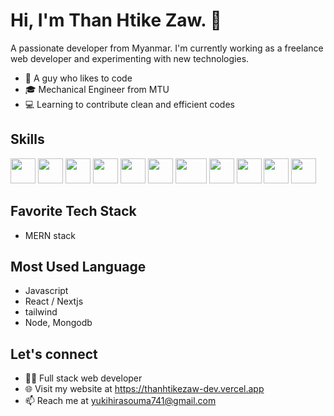 # Hi, I'm Than Htike Zaw. 👋


  A passionate developer from Myanmar. I'm currently working as a freelance web developer and experimenting with new technologies.

- 🚀 A guy who likes to code
- 🎓 Mechanical Engineer from MTU
- 💻 Learning to contribute clean and efficient codes

## Skills
<p align="start">
<img src="https://user-images.githubusercontent.com/125514456/232378087-1190bb7e-cfd6-4716-b5bb-a829c3493eda.png" width="40" height="40">
<img src="https://user-images.githubusercontent.com/125514456/232380777-e4830cbd-9394-4026-8a3d-71bda0c4ec51.png" width="40" height="40">
<img src="https://user-images.githubusercontent.com/125514456/232381191-e99c4e81-0b26-41d1-88c1-a5ffee907ada.png" width="40" height="40">
<img src="https://user-images.githubusercontent.com/125514456/232381298-6e79dbd6-6980-403c-988c-19625e85e1a8.png" width="40" height="40">
<img src="https://user-images.githubusercontent.com/125514456/232381328-106a1dac-e811-421c-ad78-984b0862dabd.png" width="40" height="40">
<img src="https://user-images.githubusercontent.com/125514456/232381399-05f53b00-d1bf-4ad0-8738-225a88f5bb93.png" width="40" height="40">
<img src="https://user-images.githubusercontent.com/125514456/232381336-2fa1a9de-4b68-4e77-8475-2fb20f0fd039.png" width="50" height="40">
<img src="https://user-images.githubusercontent.com/125514456/232381343-585d2f7b-4c25-4645-91eb-2516acad16e4.png" width="40" height="40">
<img src="https://user-images.githubusercontent.com/125514456/232381351-46c3c367-331a-4040-8b12-d062a670ab67.png" width="40" height="40">
<img src="https://user-images.githubusercontent.com/125514456/232381369-267fd114-9145-46f6-8227-e423abd730de.png" width="40" height="40">
<img src="https://user-images.githubusercontent.com/125514456/232381446-07aec68d-1a3c-4aca-b848-020d566bcdb5.png" width="40" height="40">
</p>

## Favorite Tech Stack
- MERN stack

## Most Used Language
- Javascript
- React / Nextjs
- tailwind
- Node, Mongodb



## Let's connect


- 👨‍💻 Full stack web developer
- 🌐 Visit my website at https://thanhtikezaw-dev.vercel.app
- 📫 Reach me at yukihirasouma741@gmail.com
